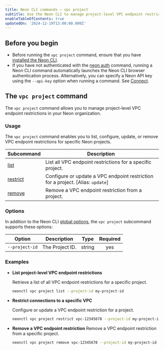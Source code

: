 ```yaml
---
title: Neon CLI commands — vpc project
subtitle: Use the Neon CLI to manage project-level VPC endpoint restrictions
enableTableOfContents: true
updatedOn: '2024-12-19T13:00:00.000Z'
---
```


## Before you begin

- Before running the `vpc project` command, ensure that you have [installed the Neon CLI](/docs/reference/cli-install).
- If you have not authenticated with the [neon auth](/docs/reference/cli-auth) command, running a Neon CLI command automatically launches the Neon CLI browser authentication process. Alternatively, you can specify a Neon API key using the `--api-key` option when running a command. See [Connect](/docs/reference/neon-cli#connect).

## The `vpc project` command

The `vpc project` command allows you to manage project-level VPC endpoint restrictions in your Neon organization.

### Usage

The `vpc project` command enables you to list, configure, update, or remove VPC endpoint restrictions for specific Neon projects.

| Subcommand            | Description                                                                     |
| --------------------- | ------------------------------------------------------------------------------- |
| [list](#list)         | List all VPC endpoint restrictions for a specific project.                      |
| [restrict](#restrict) | Configure or update a VPC endpoint restriction for a project. [Alias: `update`] |
| [remove](#remove)     | Remove a VPC endpoint restriction from a project.                               |

### Options

In addition to the Neon CLI [global options](/docs/reference/neon-cli#global-options), the `vpc project` subcommand supports these options:

| Option         | Description     | Type   | Required |
| -------------- | --------------- | ------ | :------: |
| `--project-id` | The Project ID. | string |   yes    |

### Examples

- **List project-level VPC endpoint restrictions**

  Retrieve a list of all VPC endpoint restrictions for a specific project.

  ```bash
  neonctl vpc project list --project-id my-project-id

  ```

- **Restrict connections to a specific VPC**

  Configure or update a VPC endpoint restriction for a project.

  ```bash
  neonctl vpc project restrict vpc-12345678 --project-id my-project-id

  ```

- **Remove a VPC endpoint restriction**
  Remove a VPC endpoint restriction from a specific project.

  ```bash
  neonctl vpc project remove vpc-12345678 --project-id my-project-id
  ```

  <NeedHelp/>
